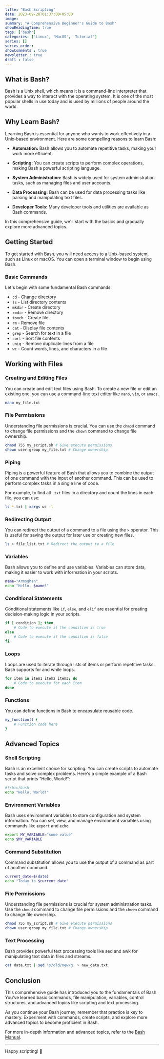 ```yaml
---
title: "Bash Scripting"
date: 2023-09-28T01:37:00+05:00
image:
summary: "A Comprehensive Beginner's Guide to Bash"
showReadingTime: true
tags: ['bash']
categories: ['Linux', 'MacOS', 'Tutorial']
series: []
series_order:
showComments : true
newsletter : true
draft : false
---
```


## What is Bash?

Bash is a Unix shell, which means it is a command-line interpreter that provides a way to interact with the operating system. It is one of the most popular shells in use today and is used by millions of people around the world.

## Why Learn Bash?

Learning Bash is essential for anyone who wants to work effectively in a Unix-based environment. Here are some compelling reasons to learn Bash:

- **Automation:** Bash allows you to automate repetitive tasks, making your work more efficient.

- **Scripting:** You can create scripts to perform complex operations, making Bash a powerful scripting language.

- **System Administration:** Bash is widely used for system administration tasks, such as managing files and user accounts.

- **Data Processing:** Bash can be used for data processing tasks like parsing and manipulating text files.

- **Developer Tools:** Many developer tools and utilities are available as Bash commands.

In this comprehensive guide, we'll start with the basics and gradually explore more advanced topics.

## Getting Started

To get started with Bash, you will need access to a Unix-based system, such as Linux or macOS. You can open a terminal window to begin using Bash.

### Basic Commands

Let's begin with some fundamental Bash commands:

- `cd` - Change directory
- `ls` - List directory contents
- `mkdir` - Create directory
- `rmdir` - Remove directory
- `touch` - Create file
- `rm` - Remove file
- `cat` - Display file contents
- `grep` - Search for text in a file
- `sort` - Sort file contents
- `uniq` - Remove duplicate lines from a file
- `wc` - Count words, lines, and characters in a file


## Working with Files

### Creating and Editing Files
You can create and edit text files using Bash. To create a new file or edit an existing one, you can use a command-line text editor like ``nano``, ``vim``, or ``emacs``.
```bash
nano my_file.txt
```

### File Permissions
Understanding file permissions is crucial. You can use the ``chmod`` command to change file permissions and the ``chown`` command to change file ownership.
```bash
chmod 755 my_script.sh # Give execute permissions
chown user:group my_file.txt # Change ownership
```

### Piping
Piping is a powerful feature of Bash that allows you to combine the output of one command with the input of another command. This can be used to perform complex tasks in a single line of code.

For example, to find all ``.txt`` files in a directory and count the lines in each file, you can use:
```bash
ls *.txt | xargs wc -l
```
### Redirecting Output
You can redirect the output of a command to a file using the ``>`` operator. This is useful for saving the output for later use or creating new files.
```bash
ls > file_list.txt # Redirect the output to a file
```
### Variables
Bash allows you to define and use variables. Variables can store data, making it easier to work with information in your scripts.
```bash
name="Armoghan"
echo "Hello, $name!"
```
### Conditional Statements
Conditional statements like ``if``, ``else``, and ``elif`` are essential for creating decision-making logic in your scripts.
```bash
if [ condition ]; then
    # Code to execute if the condition is true
else
    # Code to execute if the condition is false
fi
```
### Loops
Loops are used to iterate through lists of items or perform repetitive tasks. Bash supports for and while loops.
```bash
for item in item1 item2 item3; do
    # Code to execute for each item
done
```
### Functions
You can define functions in Bash to encapsulate reusable code.
```bash
my_function() {
    # Function code here
}
```
## Advanced Topics

### Shell Scripting
Bash is an excellent choice for scripting. You can create scripts to automate tasks and solve complex problems. Here's a simple example of a Bash script that prints "Hello, World!":
```bash
#!/bin/bash
echo "Hello, World!"
```
### Environment Variables
Bash uses environment variables to store configuration and system information. You can set, view, and manage environment variables using commands like ``export`` and ``echo``.
```bash
export MY_VARIABLE="some value"
echo $MY_VARIABLE
```
### Command Substitution
Command substitution allows you to use the output of a command as part of another command.
```bash
current_date=$(date)
echo "Today is $current_date"
```
### File Permissions
Understanding file permissions is crucial for system administration tasks. Use the ``chmod`` command to change file permissions and the ``chown`` command to change file ownership.
```bash
chmod 755 my_script.sh # Give execute permissions
chown user:group my_file.txt # Change ownership
```
### Text Processing
Bash provides powerful text processing tools like sed and awk for manipulating text data in files and streams.
```bash
cat data.txt | sed 's/old/new/g' > new_data.txt
```
## Conclusion
This comprehensive guide has introduced you to the fundamentals of Bash. You've learned basic commands, file manipulation, variables, control structures, and advanced topics like scripting and text processing.

As you continue your Bash journey, remember that practice is key to mastery. Experiment with commands, create scripts, and explore more advanced topics to become proficient in Bash.

For more in-depth information and advanced topics, refer to the [Bash Manual](https://www.gnu.org/s/bash/manual/bash.html).


---
Happy scripting! 🚀
